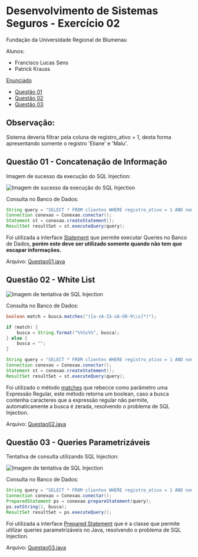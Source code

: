 # Desenvolvimento de Sistemas Seguros - Exercício 02

Fundação da Universidade Regional de Blumenau

Alunos: 
* Francisco Lucas Sens
* Patrick Krauss


[Enunciado](assets/L02-SQLInjection.pdf)

* [Questão 01](#questão-01---concatenação-de-informação)
* [Questão 02](#questão-02---white-list)
* [Questão 03](#questão-03---queries-parametrizáveis)

## Observação: 
Sistema deveria filtrar pela coluna de registro_ativo = 1, desta forma apresentando somente o registro 'Eliane' e 'Malu'.

## Questão 01 - Concatenação de Informação

Imagem de sucesso da execução do SQL Injection: 

![Imagem de sucesso da execução do SQL Injection](assets/imagens/questão01/SQL&#32;Injection&#32;sucesso.png)

Consulta no Banco de Dados:

```java
String query = "SELECT * FROM clientes WHERE registro_ativo = 1 AND nome LIKE '" + busca + "'";
Connection conexao = Conexao.conectar();
Statement st = conexao.createStatement();
ResultSet resultSet = st.executeQuery(query);
```
Foi utilizada a interface [Statement](https://docs.oracle.com/javase/8/docs/api/java/sql/Statement.html) que permite executar Queries no Banco de Dados, **porém este deve ser utilizado somente quando não tem que escapar informações.**

Arquivo: [Questao01.java](/src/dao/ClienteDAOQuestao01.java)


## Questão 02 - White List
![Imagem de tentativa de SQL Injection](assets/imagens/questão02/Falha&#32;de&#32;SQL&#32;Injection.png)

Consulta no Banco de Dados:

```java
boolean match = busca.matches("([a-zA-Zà-úÀ-Ú0-9\\s]*)");

if (match) {
    busca = String.format("%%%s%%", busca);
} else {
    busca = "";
}

String query = "SELECT * FROM clientes WHERE registro_ativo = 1 AND nome LIKE '" + busca + "'";
Connection conexao = Conexao.conectar();
Statement st = conexao.createStatement();
ResultSet resultSet = st.executeQuery(query); 
```

Foi utilizado o método [matches](https://docs.oracle.com/javase/8/docs/api/java/lang/String.html#matches-java.lang.String-) que rebecce como parâmetro uma Expressão Regular, este método retorna um boolean, caso a busca contenha caracteres que a expressão regular não permite, automaticamente a busca é zerada, resolvendo o problema de SQL Injection.

Arquivo: [Questao02.java](/src/dao/ClienteDAOQuestao02.java)

## Questão 03 - Queries Parametrizáveis

Tentativa de consulta utilizando SQL Injection: 

![Imagem de tentativa de SQL Injection](assets/imagens/questão03/Falha&#32;de&#32;SQL&#32;Injection.png)

Consulta no Banco de Dados:

```java
String query = "SELECT * FROM clientes WHERE registro_ativo = 1 AND nome LIKE ?";
Connection conexao = Conexao.conectar();
PreparedStatement ps = conexao.prepareStatement(query);
ps.setString(1, busca);
ResultSet resultSet = ps.executeQuery();
```

Foi utilizada a interface [Prepared Statement](https://docs.oracle.com/javase/8/docs/api/java/sql/PreparedStatement.html) que é a classe que permite utilizar queries parametrizáveis no Java, resolvendo o problema de SQL Injection.

Arquivo: [Questao03.java](/src/dao/ClienteDAOQuestao03.java)
